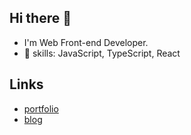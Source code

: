 ## Hi there 👋

- I'm Web Front-end Developer.
- 🌱 skills: JavaScript, TypeScript, React

## Links

- [portfolio](https://benkim077.notion.site/847f2a49749446fa890673222942fc28)
- [blog](https://nefflix.tistory.com)
